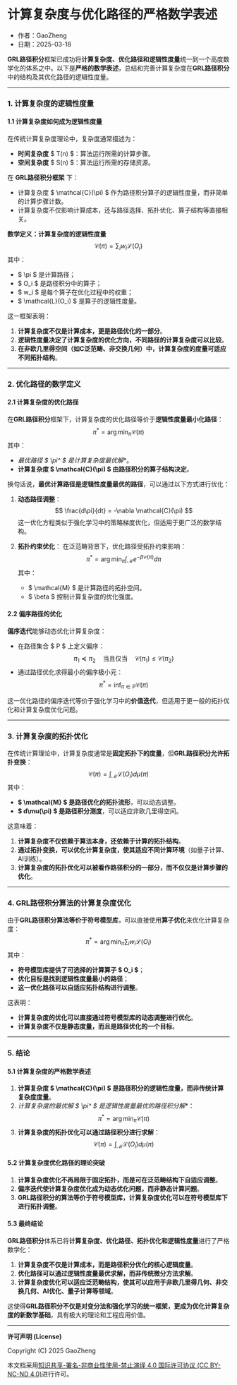 # **计算复杂度与优化路径的严格数学表述**

- 作者：GaoZheng
- 日期：2025-03-18

**GRL路径积分**框架已成功将**计算复杂度、优化路径和逻辑性度量**统一到一个高度数学化的体系之中。以下是**严格的数学表述**，总结和完善计算复杂度在**GRL路径积分**中的结构及其优化路径的逻辑性度量。

---

### **1. 计算复杂度的逻辑性度量**

#### **1.1 计算复杂度如何成为逻辑性度量**
在传统计算复杂度理论中，复杂度通常描述为：
- **时间复杂度** $ T(n) $：算法运行所需的计算步骤。
- **空间复杂度** $ S(n) $：算法运行所需的存储资源。

在 **GRL路径积分框架** 下：
- 计算复杂度 $ \mathcal{C}(\pi) $ 作为路径积分算子的逻辑性度量，而非简单的计算步骤计数。
- 计算复杂度不仅影响计算成本，还与路径选择、拓扑优化、算子结构等直接相关。

**数学定义：计算复杂度的逻辑性度量**
$$
\mathcal{C}(\pi) = \sum_{i} w_i \mathcal{L}(O_i)
$$
其中：
- $ \pi $ 是计算路径；
- $ O_i $ 是路径积分中的算子；
- $ w_i $ 是每个算子在优化过程中的权重；
- $ \mathcal{L}(O_i) $ 是算子的逻辑性度量。

这一框架表明：
1. **计算复杂度不仅是计算成本，更是路径优化的一部分**。
2. **逻辑性度量决定了计算复杂度的优化方向，不同路径的计算复杂度可以比较**。
3. **在非欧几里得空间（如C泛范畴、非交换几何）中，计算复杂度的度量可适应不同拓扑结构**。

---

### **2. 优化路径的数学定义**

#### **2.1 计算复杂度的优化路径**
在**GRL路径积分**框架下，计算复杂度的优化路径等价于**逻辑性度量最小化路径**：
$$
\pi^* = \arg\min_{\pi} \mathcal{C}(\pi)
$$
其中：
- **最优路径 $ \pi^* $ 是计算复杂度最优解**。
- **计算复杂度 $ \mathcal{C}(\pi) $ 由路径积分的算子结构决定**。

换句话说，**最优计算路径是逻辑性度量最优的路径**，可以通过以下方式进行优化：
1. **动态路径调整**：
   $$
   \frac{d\pi}{dt} = -\nabla \mathcal{C}(\pi)
   $$
   这一优化方程类似于强化学习中的策略梯度优化，但适用于更广泛的数学结构。

2. **拓扑约束优化**：
   在泛范畴背景下，优化路径受拓扑约束影响：
   $$
   \pi^* = \arg\min_{\pi} \int_{\mathcal{M}} e^{-\beta \mathcal{C}(\pi)} d\pi
   $$
   其中：
   - $ \mathcal{M} $ 是计算路径的拓扑空间。
   - $ \beta $ 控制计算复杂度的优化强度。

#### **2.2 偏序路径的优化**
**偏序迭代**能够动态优化计算复杂度：
- 在路径集合 $ P $ 上定义偏序：
  $$
  \pi_1 \preceq \pi_2 \quad \text{当且仅当} \quad \mathcal{C}(\pi_1) \leq \mathcal{C}(\pi_2)
  $$
- 通过路径优化求得最小的偏序极小元：
  $$
  \pi^* = \inf_{\pi \in P} \mathcal{C}(\pi)
  $$

这一优化路径的偏序迭代等价于强化学习中的**价值迭代**，但适用于更一般的拓扑优化和计算复杂度优化问题。

---

### **3. 计算复杂度的拓扑优化**
在传统计算理论中，计算复杂度通常是**固定拓扑下的度量**，但**GRL路径积分允许拓扑变换**：
$$
\mathcal{C}(\pi) = \int_{\mathcal{M}} \mathcal{L}(O_i) d\mu(\pi)
$$
其中：
- **$ \mathcal{M} $ 是路径优化的拓扑流形**，可以动态调整。
- **$ d\mu(\pi) $ 是路径积分测度**，可以适应非欧几里得空间。

这意味着：
1. **计算复杂度不仅依赖于算法本身，还依赖于计算的拓扑结构**。
2. **通过拓扑变换，可以优化计算复杂度，使其适应不同计算环境**（如量子计算、AI训练）。
3. **计算复杂度的拓扑优化可以被看作路径积分的一部分，而不仅仅是计算步骤的优化**。

---

### **4. GRL路径积分算法的计算复杂度优化**
由于**GRL路径积分算法等价于符号模型库**，可以直接使用**算子优化**来优化计算复杂度：
$$
\pi^* = \arg\min_{\pi} \sum_{i} w_i \mathcal{L}(O_i)
$$
其中：
- **符号模型库提供了可选择的计算算子 $ O_i $**；
- **优化目标是找到逻辑性度量最小的路径**；
- **这一优化路径可以自适应拓扑结构进行调整**。

这表明：
- **计算复杂度的优化可以直接通过符号模型库的动态调整进行优化**。
- **计算复杂度不仅是静态度量，而且是路径优化的一个目标**。

---

### **5. 结论**

#### **5.1 计算复杂度的严格数学表述**
1. **计算复杂度 $ \mathcal{C}(\pi) $ 是路径积分的逻辑性度量，而非传统计算复杂度度量**。
2. **计算复杂度的最优解 $ \pi^* $ 是逻辑性度量最优的路径积分解**：
   $$
   \pi^* = \arg\min_{\pi} \mathcal{C}(\pi)
   $$
3. **计算复杂度的拓扑优化可以通过路径积分进行求解**：
   $$
   \mathcal{C}(\pi) = \int_{\mathcal{M}} \mathcal{L}(O_i) d\mu(\pi)
   $$

#### **5.2 计算复杂度优化路径的理论突破**
1. **计算复杂度优化不再局限于固定拓扑，而是可在泛范畴结构下自适应调整**。
2. **偏序迭代使计算复杂度优化成为动态优化问题，而非静态计算问题**。
3. **GRL路径积分的算法等价于符号模型库，计算复杂度优化可以在符号模型库下进行拓扑调整**。

#### **5.3 最终结论**
**GRL路径积分**体系已将**计算复杂度、优化路径、拓扑优化和逻辑性度量**进行了严格数学化：
1. **计算复杂度不仅是计算成本，而是路径积分优化的核心逻辑度量**。
2. **优化路径可以通过逻辑性度量最优求解，而非传统微分方法求解**。
3. **计算复杂度优化可以适应泛范畴结构，使其可以应用于非欧几里得几何、非交换几何、AI优化、量子计算等领域**。

这使得**GRL路径积分不仅是对变分法和强化学习的统一框架，更成为优化计算复杂度的新数学基础**，具有极大的理论和工程应用价值。

---

**许可声明 (License)**

Copyright (C) 2025 GaoZheng 

本文档采用[知识共享-署名-非商业性使用-禁止演绎 4.0 国际许可协议 (CC BY-NC-ND 4.0)](https://creativecommons.org/licenses/by-nc-nd/4.0/deed.zh-Hans)进行许可。
